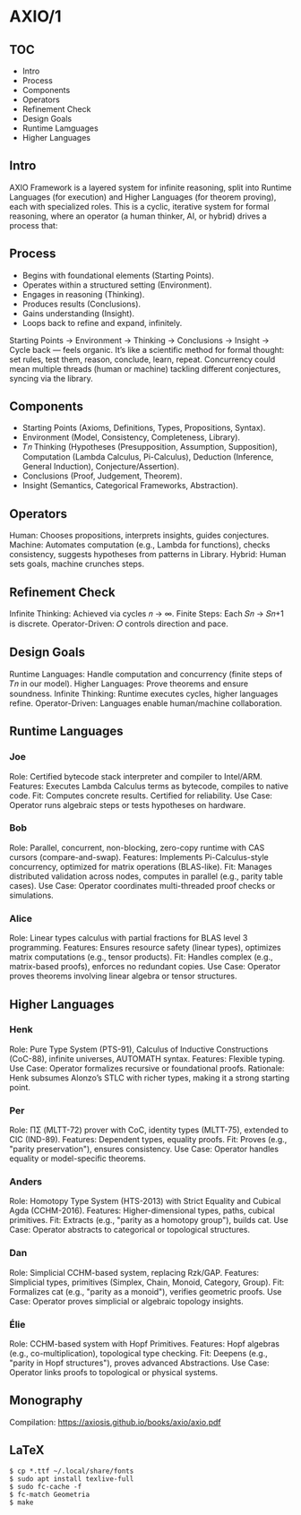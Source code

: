 AXIO/1
======

## TOC

* Intro
* Process
* Components
* Operators
* Refinement Check
* Design Goals
* Runtime Lamguages
* Higher Languages

## Intro

AXIO Framework is a layered system for infinite reasoning, split into Runtime Languages (for execution)
and Higher Languages (for theorem proving), each with specialized roles. This is a cyclic, iterative system
for formal reasoning, where an operator (a human thinker, AI, or hybrid) drives a process that:

## Process

* Begins with foundational elements (Starting Points).
* Operates within a structured setting (Environment).
* Engages in reasoning (Thinking).
* Produces results (Conclusions).
* Gains understanding (Insight).
* Loops back to refine and expand, infinitely.

Starting Points → Environment → Thinking → Conclusions → Insight → Cycle back — feels organic.
It’s like a scientific method for formal thought: set rules, test them, reason, conclude, learn, repeat.
Concurrency could mean multiple threads (human or machine) tackling different conjectures, syncing via the library.

## Components

* Starting Points (Axioms, Definitions, Types, Propositions, Syntax).
* Environment (Model, Consistency, Completeness, Library).
* 𝑇𝑛 Thinking (Hypotheses (Presupposition, Assumption, Supposition), Computation (Lambda Calculus, Pi-Calculus), Deduction (Inference, General Induction), Conjecture/Assertion).
* Conclusions (Proof, Judgement, Theorem).
* Insight (Semantics, Categorical Frameworks, Abstraction).

## Operators

Human: Chooses propositions, interprets insights, guides conjectures.
Machine: Automates computation (e.g., Lambda for functions), checks consistency, suggests hypotheses from patterns in Library.
Hybrid: Human sets goals, machine crunches steps.

## Refinement Check

Infinite Thinking: Achieved via cycles 𝑛 → ∞.
Finite Steps: Each 𝑆𝑛 → 𝑆𝑛+1 is discrete.
Operator-Driven: 𝑂 controls direction and pace.

## Design Goals

Runtime Languages: Handle computation and concurrency (finite steps of 𝑇𝑛 in our model).
Higher Languages: Prove theorems and ensure soundness.
Infinite Thinking: Runtime executes cycles, higher languages refine.
Operator-Driven: Languages enable human/machine collaboration.

## Runtime Languages

### Joe

Role: Certified bytecode stack interpreter and compiler to Intel/ARM.
Features: Executes Lambda Calculus terms as bytecode, compiles to native code.
Fit: Computes concrete results. Certified for reliability.
Use Case: Operator runs algebraic steps or tests hypotheses on hardware.

### Bob

Role: Parallel, concurrent, non-blocking, zero-copy runtime with CAS cursors (compare-and-swap).
Features: Implements Pi-Calculus-style concurrency, optimized for matrix operations (BLAS-like).
Fit: Manages distributed validation across nodes, computes in parallel (e.g., parity table cases).
Use Case: Operator coordinates multi-threaded proof checks or simulations.

### Alice

Role: Linear types calculus with partial fractions for BLAS level 3 programming.
Features: Ensures resource safety (linear types), optimizes matrix computations (e.g., tensor products).
Fit: Handles complex (e.g., matrix-based proofs), enforces no redundant copies.
Use Case: Operator proves theorems involving linear algebra or tensor structures.

## Higher Languages

### Henk

Role: Pure Type System (PTS-91), Calculus of Inductive Constructions (CoC-88), infinite universes, AUTOMATH syntax.
Features: Flexible typing.
Use Case: Operator formalizes recursive or foundational proofs.
Rationale: Henk subsumes Alonzo’s STLC with richer types, making it a strong starting point.

### Per

Role: ΠΣ (MLTT-72) prover with CoC, identity types (MLTT-75), extended to CIC (IND-89).
Features: Dependent types, equality proofs.
Fit: Proves (e.g., "parity preservation"), ensures consistency.
Use Case: Operator handles equality or model-specific theorems.

### Anders

Role: Homotopy Type System (HTS-2013) with Strict Equality and Cubical Agda (CCHM-2016).
Features: Higher-dimensional types, paths, cubical primitives.
Fit: Extracts (e.g., "parity as a homotopy group"), builds cat.
Use Case: Operator abstracts to categorical or topological structures.

### Dan

Role: Simplicial CCHM-based system, replacing Rzk/GAP.
Features: Simplicial types, primitives (Simplex, Chain, Monoid, Category, Group).
Fit: Formalizes cat (e.g., "parity as a monoid"), verifies geometric proofs.
Use Case: Operator proves simplicial or algebraic topology insights.

### Élie

Role: CCHM-based system with Hopf Primitives.
Features: Hopf algebras (e.g., co-multiplication), topological type checking.
Fit: Deepens (e.g., "parity in Hopf structures"), proves advanced Abstractions.
Use Case: Operator links proofs to topological or physical systems.

## Monography

Compilation: https://axiosis.github.io/books/axio/axio.pdf

## LaTeX 

```
$ cp *.ttf ~/.local/share/fonts
$ sudo apt install texlive-full
$ sudo fc-cache -f
$ fc-match Geometria
$ make
```

